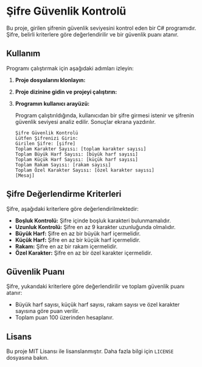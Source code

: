 # Şifre Güvenlik Kontrolü

Bu proje, girilen şifrenin güvenlik seviyesini kontrol eden bir C# programıdır. Şifre, belirli kriterlere göre değerlendirilir ve bir güvenlik puanı atanır.

## Kullanım

Programı çalıştırmak için aşağıdaki adımları izleyin:

1. **Proje dosyalarını klonlayın:**

2. **Proje dizinine gidin ve projeyi çalıştırın:**

3. **Programın kullanıcı arayüzü:**

    Program çalıştırıldığında, kullanıcıdan bir şifre girmesi istenir ve şifrenin güvenlik seviyesi analiz edilir. Sonuçlar ekrana yazdırılır.

    ```plaintext
    Şifre Güvenlik Kontrolü
    Lütfen Şifrenizi Girin:
    Girilen Şifre: [şifre]
    Toplam Karakter Sayısı: [toplam karakter sayısı]
    Toplam Büyük Harf Sayısı: [büyük harf sayısı]
    Toplam Küçük Harf Sayısı: [küçük harf sayısı]
    Toplam Rakam Sayısı: [rakam sayısı]
    Toplam Özel Karakter Sayısı: [özel karakter sayısı]
    [Mesaj]
    ```

## Şifre Değerlendirme Kriterleri

Şifre, aşağıdaki kriterlere göre değerlendirilmektedir:

- **Boşluk Kontrolü:** Şifre içinde boşluk karakteri bulunmamalıdır.
- **Uzunluk Kontrolü:** Şifre en az 9 karakter uzunluğunda olmalıdır.
- **Büyük Harf:** Şifre en az bir büyük harf içermelidir.
- **Küçük Harf:** Şifre en az bir küçük harf içermelidir.
- **Rakam:** Şifre en az bir rakam içermelidir.
- **Özel Karakter:** Şifre en az bir özel karakter içermelidir.

## Güvenlik Puanı

Şifre, yukarıdaki kriterlere göre değerlendirilir ve toplam güvenlik puanı atanır:

- Büyük harf sayısı, küçük harf sayısı, rakam sayısı ve özel karakter sayısına göre puan verilir.
- Toplam puan 100 üzerinden hesaplanır.

## Lisans

Bu proje MIT Lisansı ile lisanslanmıştır. Daha fazla bilgi için `LICENSE` dosyasına bakın.

